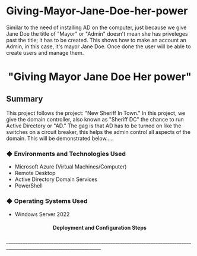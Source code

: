 # Giving-Mayor-Jane-Doe-her-power
Similar to the need of installing AD on the computer, just because we give Jane Doe the title of "Mayor" or "Admin" doesn't mean she has priveleges past the title; it has to be created. This shows how to make an account an Admin, in this case, it's mayor Jane Doe. Once done the user will be able  to create users and manage them. 


 <h1 align="center">"Giving Mayor Jane Doe Her power"</h1> 









<h2>Summary</h2
____________________________________________________________________  
  
 This project follows the project: "New Sheriff In Town."  In this project, we give the domain controller, also known as "Sheriff DC" the chance to run Active Directory or "AD." The gag is that AD has to be turned on like the switches on a circuit breaker, this helps the admin control all aspects of the domain. This will be demonstrated below.....

<h3>&#9670; Environments and Technologies Used</h3> 

 - Microsoft Azure (Virtual Machines/Computer)
 - Remote Desktop
 - Active Directory Domain Services
 - PowerShell 

<h3>&#9670; Operating Systems Used</h3>

 - Windows Server 2022


<h4 align="center">Deployment and Configuration Steps</h4>
______________________________________________________________________________________________________________________
